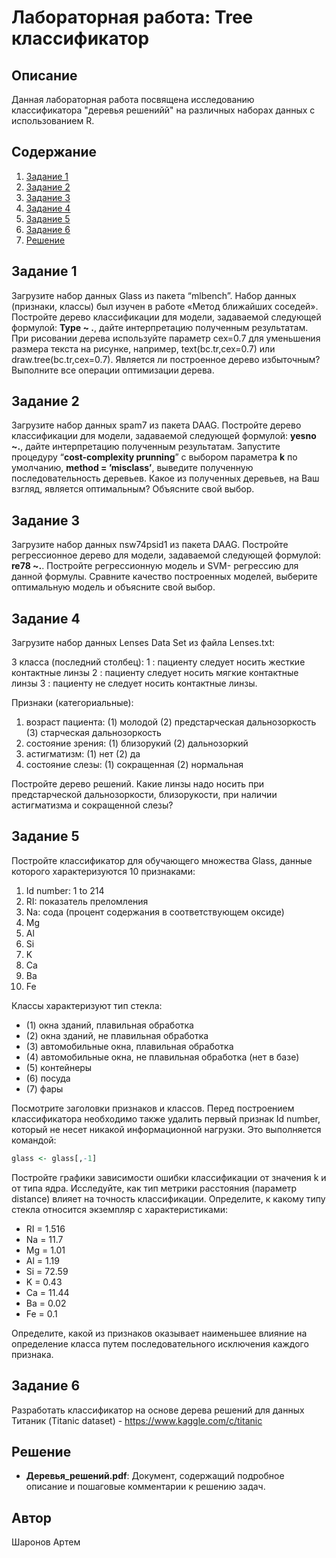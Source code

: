# Лабораторная работа: Tree классификатор



## Описание
Данная лабораторная работа посвящена исследованию классификатора "деревья решенийй" на различных наборах данных с использованием R.

## Содержание
1. [Задание 1](#задание-1)
2. [Задание 2](#задание-2)
3. [Задание 3](#задание-3)
5. [Задание 4](#задание-4)
6.  [Задание 5](#задание-5)
7.   [Задание 6](#задание-6)
8.  [Решение](#решение)

## Задание 1 

Загрузите набор данных Glass из пакета “mlbench”. Набор данных (признаки, классы) был 
изучен в работе «Метод ближайших соседей». Постройте дерево классификации для модели, 
задаваемой следующей формулой: **Type ~ .**, дайте интерпретацию полученным результатам. При 
рисовании дерева используйте параметр cex=0.7 для уменьшения размера текста на рисунке, 
например, text(bc.tr,cex=0.7) или draw.tree(bc.tr,cex=0.7). Является ли построенное дерево 
избыточным? Выполните все операции оптимизации дерева.

## Задание 2

Загрузите набор данных spam7 из пакета DAAG. Постройте дерево классификации для 
модели, задаваемой следующей формулой: **yesno ~.**, дайте интерпретацию полученным 
результатам. Запустите процедуру “**cost-complexity prunning**” с выбором параметра **k** по 
умолчанию, **method = ’misclass’**, выведите полученную последовательность деревьев. Какое из 
полученных деревьев, на Ваш взгляд, является оптимальным? Объясните свой выбор.

## Задание 3

Загрузите набор данных nsw74psid1 из пакета DAAG. Постройте регрессионное дерево для 
модели, задаваемой следующей формулой: **re78 ~.**. Постройте регрессионную модель и SVM-
регрессию для данной формулы. Сравните качество построенных моделей, выберите 
оптимальную модель и объясните свой выбор.

## Задание 4

Загрузите набор данных Lenses Data Set из файла Lenses.txt: 

3 класса (последний столбец): 
1 : пациенту следует носить жесткие контактные линзы
2 : пациенту следует носить мягкие контактные линзы
3 : пациенту не следует носить контактные линзы.

Признаки (категориальные):
1. возраст пациента:
   (1) молодой
   (2) предстарческая дальнозоркость
   (3) старческая дальнозоркость 
2. состояние зрения:
   (1) близорукий
   (2) дальнозоркий 
4. астигматизм:
   (1) нет
   (2) да 
7. состояние слезы:
   (1) сокращенная
   (2) нормальная
   
Постройте дерево решений. Какие линзы надо носить при предстарческой дальнозоркости, 
близорукости, при наличии астигматизма и сокращенной слезы?

## Задание 5

Постройте классификатор для обучающего множества Glass, данные которого характеризуются 10 признаками:
1. Id number: 1 to 214
2. RI: показатель преломления
3. Na: сода (процент содержания в соответствующем оксиде)
4. Mg
5. Al
6. Si
7. K
8. Ca
9. Ba
10. Fe

Классы характеризуют тип стекла:
- (1) окна зданий, плавильная обработка
- (2) окна зданий, не плавильная обработка
- (3) автомобильные окна, плавильная обработка
- (4) автомобильные окна, не плавильная обработка (нет в базе)
- (5) контейнеры
- (6) посуда
- (7) фары

Посмотрите заголовки признаков и классов. Перед построением классификатора необходимо также удалить первый признак Id number, который не несет никакой информационной нагрузки. Это выполняется командой:
```r
glass <- glass[,-1]
```
Постройте графики зависимости ошибки классификации от значения k и от типа ядра. 
Исследуйте, как тип метрики расстояния (параметр distance) влияет на точность классификации.
Определите, к какому типу стекла относится экземпляр с характеристиками:
- RI = 1.516 
- Na = 11.7 
- Mg = 1.01
-  Al = 1.19
-  Si = 72.59 
- K = 0.43 
- Ca = 11.44 
- Ba = 0.02 
- Fe = 0.1

Определите, какой из признаков оказывает наименьшее влияние на определение класса путем 
последовательного исключения каждого признака.


## Задание 6
Разработать классификатор на основе дерева решений для данных Титаник (Titanic dataset) - https://www.kaggle.com/c/titanic

## Решение

- **Деревья_решений.pdf**: Документ, содержащий подробное описание и пошаговые комментарии к решению задач.

## Автор
Шаронов Артем
